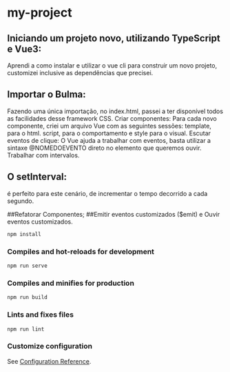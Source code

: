 
# my-project

## Iniciando um projeto novo, utilizando TypeScript e Vue3:
Aprendi a como instalar e utilizar o vue cli para construir um novo projeto, customizei inclusive as dependências que precisei.


## Importar o Bulma:
Fazendo uma única importação, no index.html, passei a ter disponível todos as facilidades desse framework CSS.
Criar componentes:
Para cada novo componente, criei um arquivo Vue com as seguintes sessões: template, para o html. script, para o comportamento e style para o visual.
Escutar eventos de clique:
O Vue ajuda a trabalhar com eventos, basta utilizar a sintaxe @NOMEDOEVENTO direto no elemento que queremos ouvir.
Trabalhar com intervalos.
## O setInterval: 
é perfeito para este cenário, de incrementar o tempo decorrido a cada segundo.

##Refatorar Componentes;
##Emitir eventos customizados ($emit) e Ouvir eventos customizados.
```
npm install
```

### Compiles and hot-reloads for development
```
npm run serve
```

### Compiles and minifies for production
```
npm run build
```

### Lints and fixes files
```
npm run lint
```

### Customize configuration
See [Configuration Reference](https://cli.vuejs.org/config/).
